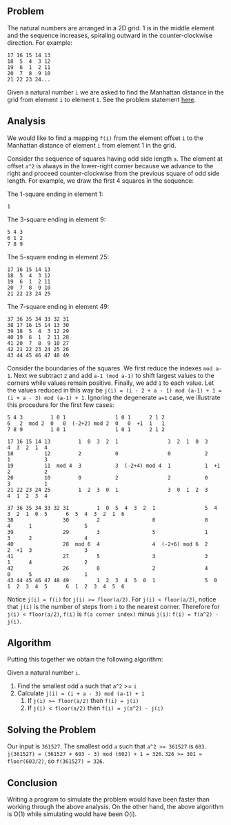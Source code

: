 ## Problem

The natural numbers are arranged in a 2D grid. 1 is in the middle element and the sequence increases, spiraling outward in the counter-clockwise direction. For example:

    17 16 15 14 13
    18  5  4  3 12
    19  6  1  2 11
    20  7  8  9 10
    21 22 23 24...

Given a natural number `i` we are asked to find the Manhattan distance in the grid from element `i` to element `1`. See the problem statement [here](http://adventofcode.com/2017/day/3).

## Analysis

We would like to find a mapping `f(i)` from the element offset `i` to the Manhattan distance of element `i` from element 1 in the grid.

Consider the sequence of squares having odd side length `a`. The element at offset `a^2` is always in the lower-right corner because we advance to the right and proceed counter-clockwise from the previous square of odd side length. For example, we draw the first 4 squares in the sequence:

The 1-square ending in element 1:

    1

The 3-square ending in element 9:

    5 4 3
    6 1 2
    7 8 9

The 5-square ending in element 25:

    17 16 15 14 13
    18  5  4  3 12
    19  6  1  2 11
    20  7  8  9 10
    21 22 23 24 25

The 7-square ending in element 49:

    37 36 35 34 33 32 31
    38 17 16 15 14 13 30
    39 18  5  4  3 12 29
    40 19  6  1  2 11 28
    41 20  7  8  9 10 27
    42 21 22 23 24 25 26
    43 44 45 46 47 48 49

Consider the boundaries of the squares. We first reduce the indexes `mod a-1`. Next we subtract `2` and add `a-1 (mod a-1)` to shift largest values to the corners while values remain positive. Finally, we add `1` to each value. Let the values reduced in this way be `j(i) = (i - 2 + a - 1) mod (a-1) + 1 = (i + a - 3) mod (a-1) + 1`. Ignoring the degenerate `a=1` case, we illustrate this procedure for the first few cases:

    5 4 3         1 0 1                1 0 1      2 1 2
    6   2  mod 2  0   0  (-2+2) mod 2  0   0  +1  1   1
    7 8 9         1 0 1                1 0 1      2 1 2

    17 16 15 14 13         1  0  3  2  1                3  2  1  0  3      4  3  2  1  4
    18          12         2           0                0           2      1           3
    19          11  mod 4  3           3  (-2+4) mod 4  1           1  +1  2           2
    20          10         0           2                2           0      3           1
    21 22 23 24 25         1  2  3  0  1                3  0  1  2  3      4  1  2  3  4

    37 36 35 34 33 32 31         1  0  5  4  3  2  1                5  4  3  2  1  0  5      6  5  4  3  2  1  6
    38                30         2                 0                0                 4      1                 5
    39                29         3                 5                1                 3      2                 4
    40                28  mod 6  4                 4  (-2+6) mod 6  2                 2  +1  3                 3
    41                27         5                 3                3                 1      4                 2
    42                26         0                 2                4                 0      5                 1
    43 44 45 46 47 48 49         1  2  3  4  5  0  1                5  0  1  2  3  4  5      6  1  2  3  4  5  6

Notice `j(i) = f(i)` for `j(i) >= floor(a/2)`. For `j(i) < floor(a/2)`, notice that `j(i)` is the number of steps from `i` to the nearest corner. Therefore for `j(i) < floor(a/2)`, `f(i)` is `f(a corner index)` minus `j(i)`: `f(i) = f(a^2) - j(i)`.

## Algorithm

Putting this together we obtain the following algorithm:

Given a natural number `i`.

1. Find the smallest odd `a` such that `a^2` >= `i`
1. Calculate `j(i) = (i + a - 3) mod (a-1) + 1`
    1. If `j(i) >= floor(a/2)` then `f(i) = j(i)`
    1. If `j(i) < floor(a/2)` then `f(i) = j(a^2) - j(i)`

## Solving the Problem

Our input is `361527`. The smallest odd `a` such that `a^2 >= 361527` is `603`. `j(361527) = (361527 + 603 - 3) mod (602) + 1 = 326`. `326 >= 301 = floor(603/2)`, so `f(361527) = 326`.

## Conclusion

Writing a program to simulate the problem would have been faster than working through the above analysis. On the other hand, the above algorithm is O(1) while simulating would have been O(i).
